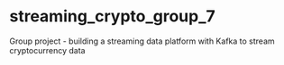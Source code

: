 # streaming_crypto_group_7
Group project - building a streaming data platform with Kafka to stream cryptocurrency data
